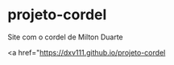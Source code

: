 # projeto-cordel
Site com o cordel de Milton Duarte

<a href="https://dxv111.github.io/projeto-cordel</a>
